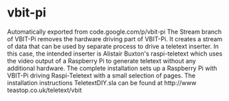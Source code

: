 # vbit-pi
Automatically exported from code.google.com/p/vbit-pi
The Stream branch of VBIT-Pi removes the hardware driving part of VBIT-Pi. It creates a stream of data that can be used by separate process to drive a teletext inserter. In this case, the intended inserter is Alistair Buxton's raspi-teletext which uses the video output of a Raspberry Pi to generate teletext without any additional hardware. The complete installation sets up a Raspberry Pi with VBIT-Pi driving Raspi-Teletext with a small selection of pages. The installation instructions TeletextDIY.sla can be found at http://www teastop.co.uk/teletext/vbit 
